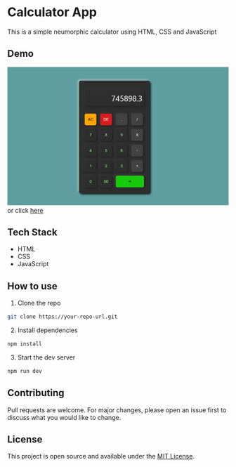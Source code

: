 
# Calculator App
This is a simple neumorphic calculator using HTML, CSS and JavaScript

## Demo
![demo](https://raw.githubusercontent.com/Siddhantviper/calculator_web_app/main/screenshot.png)
or click [here](https://siddhantviper.github.io/calculator_web_app/)

## Tech Stack
- HTML
- CSS
- JavaScript

## How to use
1. Clone the repo
``` bash
git clone https://your-repo-url.git
```

2. Install dependencies
``` bash
npm install
```

3. Start the dev server
``` bash
npm run dev
```

## Contributing
Pull requests are welcome. For major changes, please open an issue first to discuss what you would like to change.

## License
This project is open source and available under the [MIT License](LICENSE).

  
